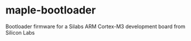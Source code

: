 maple-bootloader
================

Bootloader firmware for a Silabs ARM Cortex-M3 development board from Silicon Labs